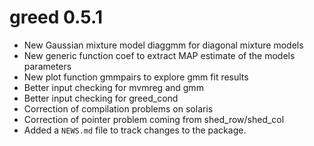 # greed 0.5.1

* New Gaussian mixture model diaggmm for diagonal mixture models
* New generic function coef to extract MAP estimate of the models parameters
* New plot function gmmpairs to explore gmm fit results
* Better input checking for mvmreg and gmm
* Better input checking for greed_cond
* Correction of compilation problems on solaris
* Correction of pointer problem coming from shed_row/shed_col
* Added a `NEWS.md` file to track changes to the package.